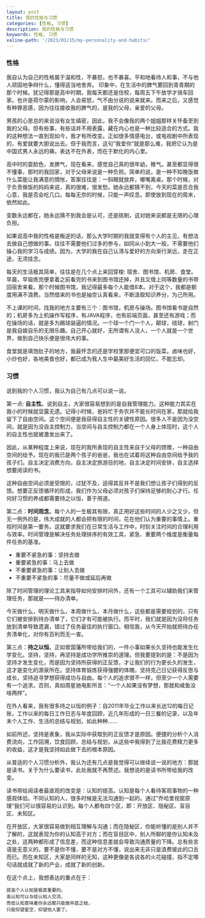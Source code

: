 ```yaml
---
layout: post
title: 我的性格与习惯
categories: [性格, 习惯]
description: 我的性格与习惯
keywords: 性格, 习惯
valine-path: '/2023/03/15/my-personality-and-habits/'
---
```


### 性格

我自认为自己的性格属于温和性，不暴怒，也不暴喜。平和地看待人和事，不与他人顽固地争辩什么，懂得适当地舍弃。
印象中，在生活中的脾气要回到青青期的那个时候。犹记得那是高中时期，我每天都还是住校，每周五下午放学才骑车回家。也许是荷尔蒙的影响，人会易怒，气不由分说的说来就来。而来之后，又感觉有种罪恶感，因为往往接收我的脾气的，是我的父母，亲爱的父母。

男孩的心思总的来说没有女生缜密，因此，我不会像我的两个姐姐那样关怀备至到我的父母。但有些事，有些话并不用表露，藏在内心也是一种比较适合的方式。我的这种想法一直到现如今，我才有所改变。正如很多情感电台，或电视剧中所表现的，有爱就要大胆说出去。但于我而言，这句“我爱你”就是那么难，我把它认为是中国式男人永远的痛，表达不在外表，而在于默化的内心里。

高中时的耍脸色，发脾气，现在看来，感觉自己真的很年幼，稚气。甚至都显得很不懂事，那时的我回家，对于父母来说是一种负担。简单的说，是一种不知晚饭做什么菜能让我满意的惆怅，答案往往是：一斜眼就放弃，嘟嘴离桌。那个时候，对于负责做饭的妈妈来说，真的很难，很发愁。她永远都猜不到，今天的菜是否合我心意，我是否会吃几口。每每无奈的时候，只能一声叹息。即使放到现在的周末，依然如此。

变数永远都在，她永远猜不到我会是认可，还是挑剔，这对她来说都是无限的心理负担。

如果说高中我的性格是叛逆的话，那么大学时期的我就变得有个人的主见，有想法去做自己想做的事。往往不需要他们过多的参与，如同从小到大一般，不需要他们操心我的学习与成绩。因为，大学的我在自己认清与爱好的方向渐行渐远，走在正途，无须挂念。

每天的生活极其简单，往往是在几个点上来回穿梭: 宿舍、图书馆、机房、食堂。早晨，早锻炼完便拿着之前看完的书来到图书馆还掉，并且又借上同等数量的书带回宿舍来看。那个时候图书馆，我记得最多每个人能借8本。对于这个，我都是额度用满不浪费。当然借来的书也是抽空认真看来，不断汲取知识养分，为己所用。

不上课的时间，找我的地方主要有三个：图书馆，机房与操场。图书馆看书是自然的；机房多为上机操作写程序，有JAVA程序，也有前端页面，甚至还有游戏；而在操场的话，就是多为踢球装逼的情况。一个球一个门一个人，颠球，绕球，射门是我自娱自乐的无限乐趣。自己开心就好，无所谓有人没人，一个人就是一个世界，做到自己快乐便是很伟大的事。

食堂就是填饱肚子的地方，我最怀念的还是学校里那便宜可口的饭菜。卤味也好，小炒也好，各地美食也好，都已成为我人生中最美好生活的回忆，不能忘却。

### 习惯

说到我的个人习惯，我认为自己有几点可以说一说。

第一点: **自主性**。说到自主，大家很容易想到的是自我管理能力。这种能力其实在我小的时候就显露无遗。记得小时候，爸妈忙于务农并不能长时间在家，那就给我留下了自由空间。这个空间便是我获得自主性的关键性原因。很多人不是因为没空间，就是因为没自主控制力，当空间与自主控制力都在一个人身上体现时，这个人的自主性也就被激发出来了。

因此，从某种程度上来说，现在的我所表现的自主性来自于父母的馈赠，一种自由空间的给予。现在的我已是两个孩子的爸爸，我也在试着将这种自由空间给予我的孩子们。自主决定消费方向，自主决定旅游目的地，自主决定时间安排，自主选择想要阅读的书。

这种自由空间必须是受限的，过犹不及，适得其反并不是我们想让孩子们得到的反馈。想要正反馈循环的形成，我们作为父母必须对孩子们保持足够的耐心才行。任何好习惯的养成都需要持之以恒，善于用道。

第二点：**时间观念**。每个人的一生极其有限，真正用好这些时间的人少之又少，但无一例外的是，伟大成就的人都会把有限的时间，花在他们认为重要的事情上。重视时间是第一要务。这就要求我们在日常生活与工作中，时刻关注时间的合理利用与效率。时间管理是解决任务处理排序的有效工具，紧急、重要两个维度是衡量每件任务的基准。

- 重要不紧急的事：坚持去做
- 重要紧急的事：马上去做
- 不重要紧急的事：让别人去做
- 不重要不紧急的事：尽量不做或延后再做

除了时间管理的理论工具来指导如何安排时间外，还有一个工具可以辅助我们来管理任务，那就是——待办清单。

今天做什么，明天做什么，本周做什么，本月做什么，这些都是需要规划的，只有它们被安排到待办清单了，它们才有可能被执行。而平时，我们就是因为没将任务放到清单导致遗漏，错过了任务最佳的执行窗口。相信我，从今天开始就把待办任务清单化，对你有百利而无一害。

第三点：**持之以恒**。正如曾国藩所带给我们的，一件小事如果长久坚持也能发生化学变化。坚持，坚持，再坚持是成功学所推崇的道理。但我要提到的是：不是因为坚持才发生变化，而是因为坚持所获得的正反馈，才让我们的行为更长久的发生，这才是变化的源泉所在。坚持体育锻炼获得强健的体魄，坚持克己日记获得反思与成长，坚持追寻梦想获得成功与自由。每个人的追求很不一样，但至少一个人需要有一个追求。否则，真如周星驰电影所言：“一个人如果没有梦想，那就和咸鱼没啥两样”。

在外人看来，我有很多持之以恒的例子：自2011年毕业工作以来长达12的每日记账，工作以来的每日工作日志与年度回顾，近几年形成的一日三餐的记录，以及年末个人工作、生活的总结与规划，如此种种......

如前所述，坚持是表象，我从实际中获取到的正反馈才是原因。便捷的分析个人消费流向，工作回溯，饮食回顾，总结与规划，从这些中我得到了比我花费精力更多的收益，这才是我坚持如此做下去的根本原因。

从普适的个人习惯分析外，我认为还有几点是我觉得可以继续说一说的地方：那就是读书。关于为什么要读书，此处我就不再赘述。我想说的是读书所带给我的改变。

读书带给阅读者最直观的改变是：认知的提高。认知是每个人看待客观事物的一种感观体验。不同认知的人，很多时候是无法沟通到一起的。通过”乔哈里视窗原理“我们可以很容易的认识到。每个人都有四个区，即：开放区、隐秘区、盲目区、未知区。

在开放区，大家很容易做到相互理解与沟通；而在隐秘区，你能听懂的是别人并不了解的，这就表现为你的认知高于对方；而在盲目区中，别人所聊的是你认知未及之处，这两种都形成了信息差，而这种信息差就会导致沟通质量的下降。总有些言语是无意义的，要不是你不懂，要不是对方不懂，说出来无非只是浪费彼此的口舌而已。而在未知区，大家是同样的无知，这种更像是各说各的火花碰撞，指不定哪句话就成就了新的产业，成就了新的创新。

在这个点上，我想表达的重点在于：

```
提高个人认知是极其重要的。
高认知可以与低认知人交流，
而低认知意味着你永远都只能做井底之蛙，
只能仰望星空，仰望他人罢了。
```